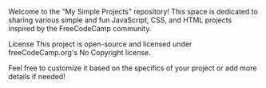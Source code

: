 Welcome to the "My Simple Projects" repository! This space is dedicated to sharing various simple and fun JavaScript, CSS, and HTML projects inspired by the FreeCodeCamp community.

License
This project is open-source and licensed under freeCodeCamp.org's No Copyright license.

Feel free to customize it based on the specifics of your project or add more details if needed!
